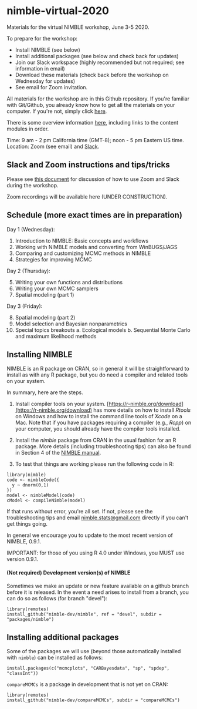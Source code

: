 # nimble-virtual-2020

Materials for the virtual NIMBLE workshop, June 3-5 2020.

To prepare for the workshop:

 - Install NIMBLE (see below)
 - Install additional packages (see below and check back for updates)
 - Join our Slack workspace (highly recommended but not required; see information in email)
 - Download these materials (check back before the workshop on Wednesday for updates)
 - See email for Zoom invitation.

All materials for the workshop are in this Github repository. If you're familiar with Git/Github, you already know how to get all the materials on your computer. If you're not, simply click [here](https://github.com/nimble-training/nimble-virtual-2020/archive/master.zip).

There is some overview information [here](https://htmlpreview.github.io/?https://github.com/nimble-training/nimble-virtual-2020/blob/master/overview.html), including links to the content modules in order.

Time: 9 am - 2 pm California time (GMT-8); noon - 5 pm Eastern US time.
Location: Zoom (see email) and [Slack](https://2020nimbleworkshop.slack.com).

## Slack and Zoom instructions and tips/tricks

Please see [this document](https://docs.google.com/document/d/1hhm6Eco0KevM30aDGdpo0n-gYDcT7IPbw7_vTrb-BVQ/edit?usp=sharing) for discussion of how to use Zoom and Slack during the workshop.

Zoom recordings will be available here (UNDER CONSTRUCTION).

## Schedule (more exact times are in preparation)

Day 1 (Wednesday):

 1. Introduction to NIMBLE: Basic concepts and workflows
 2. Working with NIMBLE models and converting from WinBUGS/JAGS
 3. Comparing and customizing MCMC methods in NIMBLE
 4. Strategies for improving MCMC

Day 2 (Thursday):

 5. Writing your own functions and distributions 
 6. Writing your own MCMC samplers 
 7. Spatial modeling (part 1)

Day 3 (Friday):

 8. Spatial modeling (part 2)
 9. Model selection and Bayesian nonparametrics
 10. Special topics breakouts
    a. Ecological models
    b. Sequential Monte Carlo and maximum likelihood methods

## Installing NIMBLE

NIMBLE is an R package on CRAN, so in general it will be straightforward to install as with any R package, but you do need a compiler and related tools on your system.  

In summary, here are the steps.

1. Install compiler tools on your system. [https://r-nimble.org/download](https://r-nimble.org/download) has more details on how to install *Rtools* on Windows and how to install the command line tools of *Xcode* on a Mac. Note that if you have packages requiring a compiler (e.g., *Rcpp*) on your computer, you should already have the compiler tools installed.

2. Install the *nimble* package from CRAN in the usual fashion for an R package. More details (including troubleshooting tips) can also be found in Section 4 of the [NIMBLE manual](https://r-nimble.org/html_manual/cha-installing-nimble.html).

3) To test that things are working please run the following code  in R:

```
library(nimble)
code <- nimbleCode({
  y ~ dnorm(0,1)
})
model <- nimbleModel(code)
cModel <- compileNimble(model)
```


If that runs without error, you're all set. If not, please see the troubleshooting tips and email nimble.stats@gmail.com directly if you can't get things going.  

In general we encourage you to update to the most recent version of NIMBLE, 0.9.1.

IMPORTANT: for those of you using R 4.0 under Windows, you MUST use version 0.9.1.

#### (Not required) Development version(s) of NIMBLE

Sometimes we make an update or new feature available on a github branch before it is released.  In the event a need arises to install from a branch, you can do so as follows (for branch "devel"):

```
library(remotes)
install_github("nimble-dev/nimble", ref = "devel", subdir = "packages/nimble")
```

## Installing additional packages

Some of the packages we will use (beyond those automatically installed with `nimble`) can be installed as follows:

```
install.packages(c("mcmcplots", "CARBayesdata", "sp", "spdep", "classInt"))
```

`compareMCMCs` is a package in development that is not yet on CRAN:

```
library(remotes)
install_github("nimble-dev/compareMCMCs", subdir = "compareMCMCs")
```
